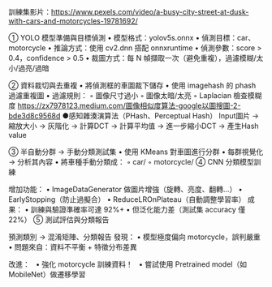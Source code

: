 訓練集影片：https://www.pexels.com/video/a-busy-city-street-at-dusk-with-cars-and-motorcycles-19781692/

① YOLO 模型準備與目標偵測
   	•	模型格式：yolov5s.onnx
	•	偵測目標：car、motorcycle
	•	推論方式：使用  cv2.dnn 搭配 onnxruntime
	•	偵測參數：score > 0.4，confidence > 0.5
	•	裁圖方式：每 N 幀擷取一次（避免重複），過濾模糊/太小/過亮/過暗

② 資料裁切與去重複
	•	將偵測框的車圖裁下儲存
	•	使用 imagehash 的 phash 過濾重複圖
	•	過濾規則：
	◦	圖像尺寸過小
	◦	圖像太暗/太亮
	◦	Laplacian 檢查模糊度
https://zx7978123.medium.com/圖像相似度算法-google以圖搜圖-2-bde3d8c9568d
●感知雜湊演算法（PHash、Perceptual Hash）
Input圖片 -> 縮放大小 -> 灰階化 -> 計算DCT  -> 計算平均值 -> 進一步縮小DCT -> 產生Hash value

③ 半自動分群 → 手動分類測試集
	•	使用 KMeans 對車圖進行分群
	•	每群視覺化 → 分析其內容
	•	將車種手動分類成：
	◦	car/
	◦	motorcycle/
④  CNN 分類模型訓練

  增加功能：
	•	ImageDataGenerator 做圖片增強（旋轉、亮度、翻轉…）
	•	EarlyStopping（防止過擬合）
	•	ReduceLROnPlateau（自動調整學習率）
成果：
	•	訓練與驗證準確率可達 92%+
	•	但泛化能力差（測試集 accuracy 僅 22%）
⑤ 測試評估與分類報告

預測類別 → 混淆矩陣、分類報告
發現：
	•	模型極度偏向 motorcycle，誤判嚴重
	•	問題來自：資料不平衡 + 特徵分布差異

改進：
   •	強化 motorcycle 訓練資料！
   •	嘗試使用 Pretrained model（如 MobileNet）做遷移學習

